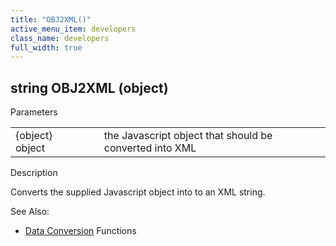 ```yaml
---
title: "OBJ2XML()"
active_menu_item: developers
class_name: developers
full_width: true
---
```



## string OBJ2XML (object)

Parameters

<table>
<tr>
<td width="165">
{object} object

</td>
<td width="12">
</td>
<td width="703">
the Javascript object that should be converted into XML

</td>
</tr>
</table>

Description

Converts the supplied Javascript object into to an XML string.

See Also:

 - [Data Conversion](index.htm) Functions

